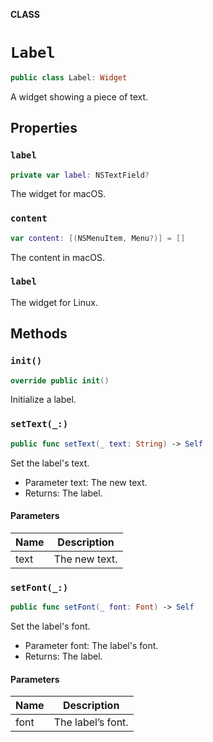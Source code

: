 **CLASS**

# `Label`

```swift
public class Label: Widget
```

A widget showing a piece of text.

## Properties
### `label`

```swift
private var label: NSTextField?
```

The widget for macOS.

### `content`

```swift
var content: [(NSMenuItem, Menu?)] = []
```

The content in macOS.

### `label`

The widget for Linux.

## Methods
### `init()`

```swift
override public init()
```

Initialize a label.

### `setText(_:)`

```swift
public func setText(_ text: String) -> Self
```

Set the label's text.
- Parameter text: The new text.
- Returns: The label.

#### Parameters

| Name | Description |
| ---- | ----------- |
| text | The new text. |

### `setFont(_:)`

```swift
public func setFont(_ font: Font) -> Self
```

Set the label's font.
- Parameter font: The label's font.
- Returns: The label.

#### Parameters

| Name | Description |
| ---- | ----------- |
| font | The label’s font. |